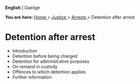 **English** |  Gaeilge 

**You are here:** [ Home ](/en/) > [ Justice ](/en/justice/) > [ Arrests
](/en/justice/arrests/) > Detention after arrest

#  Detention after arrest

  * Introduction 
  * Detention before being charged 
  * Detention for administrative purposes 
  * On remand in custody 
  * Offences to which detention applies 
  * Further information 
